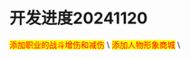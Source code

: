 # 开发进度20241120

<mark style="color:red;">添加职业的战斗增伤和减伤</mark>\ <mark style="color:red;">添加人物形象商城</mark>\
